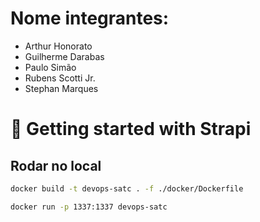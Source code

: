 # Nome integrantes:
- Arthur Honorato
- Guilherme Darabas
- Paulo Simão
- Rubens Scotti Jr.
- Stephan Marques

# 🚀 Getting started with Strapi
## Rodar no local

```bash
docker build -t devops-satc . -f ./docker/Dockerfile

docker run -p 1337:1337 devops-satc
```

